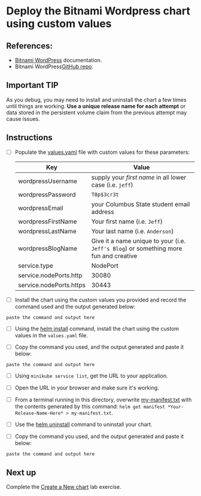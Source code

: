 # Deploy the Bitnami Wordpress chart using custom values

## References:

* [Bitnami WordPress](https://bitnami.com/stack/wordpress/helm) documentation.
* Bitnami WordPress[GitHub repo](https://github.com/bitnami/charts/tree/master/bitnami/wordpress/).

## Important TIP

As you debug, you may need to install and uninstall the chart a few times until things are working. __Use a unique release name for each attempt__ or data stored in the persistent volume claim from the previous attempt may cause issues. 

## Instructions

- [ ] Populate the [values.yaml](values.yaml) file with custom values for these parameters:

    | Key | Value |
    |-----|-------|
    | wordpressUsername | supply your *first name* in all lower case (i.e. `jeff`) |
    | wordpressPassword | `T0p$3cr3t`
    | wordpressEmail | your Columbus State student email address |
    | wordpressFirstName | Your first name (i.e. `Jeff`) |
    | wordpressLastName | Your last name (i.e. `Anderson`) |
    | wordpressBlogName | Give it a name unique to your (i.e. `Jeff's Blog`) or something more fun and creative |
    | service.type | NodePort |
    | service.nodePorts.http | 30080 |
    | service.nodePorts.https | 30443 |

- [ ] Install the chart using the custom values you provided and record the command used and the output generated below:
```
paste the command and output here
```

- [ ] Using the [helm install](https://helm.sh/docs/helm/helm_install/) command, install the chart using the custom values in the `values.yaml` file.

- [ ] Copy the command you used, and the output generated and paste it below:

```
paste the command and output here
```

- [ ] Using `minikube service list`, get the URL to your application. 

- [ ] Open the URL in your browser and make sure it's working.

- [ ] From a terminal running in this directory, overwrite [my-manifest.txt](my-manifest.txt) with the contents generated by this command: `helm get manifest *Your-Release-Name-Here* > my-manifest.txt`.

- [ ] Use the [helm uninstall](https://helm.sh/docs/helm/helm_uninstall/) command to uninstall your chart.

- [ ] Copy the command you used, and the output generated and paste it below:

```
paste the command and output here
```

## Next up

Complete the [Create a New chart](../create-chart/README.md) lab exercise.